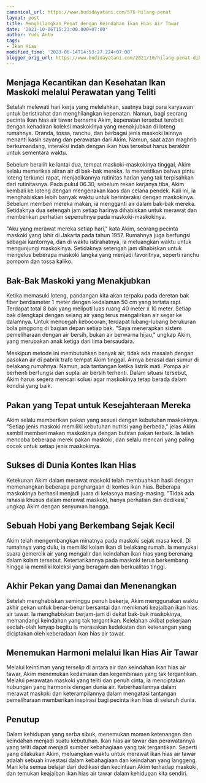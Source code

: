 ```yaml
---
canonical_url: https://www.budidayatani.com/576-hilang-penat
layout: post
title: Menghilangkan Penat dengan Keindahan Ikan Hias Air Tawar
date: '2021-10-06T15:23:00.000+07:00'
author: Yudi Anto
tags:
- Ikan Hias
modified_time: '2023-06-14T14:53:27.224+07:00'
blogger_orig_url: https://www.budidayatani.com/2021/10/hilang-penat-dibuai-sang-ratu.html
---
```


<h2>Menjaga Kecantikan dan Kesehatan Ikan Maskoki melalui Perawatan yang Teliti</h2><p>Setelah melewati hari kerja yang melelahkan, saatnya bagi para karyawan untuk beristirahat dan menghilangkan kepenatan. Namun, bagi seorang pecinta ikan hias air tawar bernama Akim, kepenatan tersebut terobati dengan kehadiran koleksi maskokinya yang menakjubkan di loteng rumahnya. Oranda, tossa, ranchu, dan berbagai jenis maskoki lainnya menanti kasih sayang dan perawatan dari Akim. Namun, saat azan maghrib berkumandang, interaksi indah dengan ikan hias tersebut harus berakhir untuk sementara waktu.</p><p>Sebelum beralih ke lantai dua, tempat maskoki-maskokinya tinggal, Akim selalu memeriksa aliran air di bak-bak mereka. Ia memastikan bahwa pintu loteng terkunci rapat, menjadikannya rutinitas harian yang tak terpisahkan dari rutinitasnya. Pada pukul 06.30, sebelum rekan kerjanya tiba, Akim kembali ke loteng dengan mengenakan kaos dan celana pendek. Kali ini, ia menghabiskan lebih banyak waktu untuk berinteraksi dengan maskokinya. Sebelum memberi mereka makan, ia mengganti air dalam bak-bak mereka. Setidaknya dua setengah jam setiap harinya dihabiskan untuk merawat dan memberikan perhatian sepenuhnya pada maskoki-maskokinya.</p><p>"Aku yang merawat mereka setiap hari," kata Akim, seorang pecinta maskoki yang lahir di Jakarta pada tahun 1957. Rumahnya juga berfungsi sebagai kantornya, dan di waktu istirahatnya, ia meluangkan waktu untuk mengunjungi maskokinya. Setidaknya setengah jam dihabiskan untuk mengelus beberapa maskoki langka yang menjadi favoritnya, seperti ranchu pompom dan tossa kaliko.</p><h2>Bak-Bak Maskoki yang Menakjubkan</h2><p>Ketika memasuki loteng, pandangan kita akan terpaku pada deretan bak fiber berdiameter 1 meter dengan kedalaman 50 cm yang tertata rapi. Terdapat total 8 bak yang meliputi luas ruang 40 meter x 10 meter. Setiap bak dilengkapi dengan selang air yang terus mengalirkan air segar ke dalamnya. Untuk mencegah kebocoran, terdapat lubang-lubang berukuran bola pingpong di bagian depan setiap bak. "Saya menerapkan sistem pemeliharaan dengan air bersih, bukan air berwarna hijau," ungkap Akim, yang merupakan anak ketiga dari lima bersaudara.</p><p>Meskipun metode ini membutuhkan banyak air, tidak ada masalah dengan pasokan air di pabrik trafo tempat Akim tinggal. Airnya berasal dari sumur di belakang rumahnya. Namun, ada tantangan ketika listrik mati. Pompa air berhenti berfungsi dan suplai air bersih terhenti. Dalam situasi tersebut, Akim harus segera mencari solusi agar maskokinya tetap berada dalam kondisi yang baik.</p><h2>Pakan yang Tepat untuk Kesejahteraan Mereka</h2><p>Akim selalu memberikan pakan yang sesuai dengan kebutuhan maskokinya. "Setiap jenis maskoki memiliki kebutuhan nutrisi yang berbeda," jelas Akim sambil memberi makan maskokinya dengan butiran pakan terbaik. Ia telah mencoba beberapa merek pakan maskoki, dan selalu mencari yang paling cocok untuk setiap jenis maskokinya.</p><h2>Sukses di Dunia Kontes Ikan Hias</h2><p>Ketekunan Akim dalam merawat maskoki telah membuahkan hasil dengan memenangkan beberapa penghargaan di kontes ikan hias. Beberapa maskokinya berhasil menjadi juara di kelasnya masing-masing. "Tidak ada rahasia khusus dalam merawat maskoki, hanya perhatian dan dedikasi," ungkap Akim dengan senyuman bangga.</p><h2>Sebuah Hobi yang Berkembang Sejak Kecil</h2><p>Akim telah mengembangkan minatnya pada maskoki sejak masa kecil. Di rumahnya yang dulu, ia memiliki kolam ikan di belakang rumah. Ia menyukai suara gemercik air yang mengalir dan keindahan ikan hias yang berenang dalam kolam tersebut. Ketertarikannya pada maskoki terus berkembang hingga ia memiliki koleksi yang beragam dan berkualitas tinggi.</p><h2>Akhir Pekan yang Damai dan Menenangkan</h2><p>Setelah menghabiskan seminggu penuh bekerja, Akim menggunakan waktu akhir pekan untuk benar-benar bersantai dan menikmati keajaiban ikan hias air tawar. Ia menghabiskan berjam-jam di dekat bak-bak maskokinya, memandangi keindahan yang tak tergantikan. Kelelahan akibat pekerjaan seolah-olah lenyap begitu ia merasakan kedekatan dan ketenangan yang diciptakan oleh keberadaan ikan hias air tawar.</p><h2>Menemukan Harmoni melalui Ikan Hias Air Tawar</h2><p>Melalui keintiman yang terselip di antara air dan keindahan ikan hias air tawar, Akim menemukan kedamaian dan kegembiraan yang tak tergantikan. Melalui perawatan maskoki yang teliti dan penuh cinta, ia menciptakan hubungan yang harmonis dengan dunia air. Keberhasilannya dalam merawat maskoki dan keterampilannya dalam mengatasi tantangan pemeliharaan memberikan inspirasi bagi pecinta ikan hias di seluruh dunia.</p><h2>Penutup</h2><p>Dalam kehidupan yang serba sibuk, menemukan momen ketenangan dan keindahan menjadi suatu kebutuhan. Ikan hias air tawar dan perawatannya yang teliti dapat menjadi sumber kebahagiaan yang tak tergantikan. Seperti yang dilakukan Akim, meluangkan waktu untuk merawat ikan hias air tawar adalah sebuah investasi dalam kebahagiaan dan keindahan yang langgeng. Mari kita semua belajar dari dedikasi dan kecintaan Akim terhadap maskoki, dan temukan keajaiban ikan hias air tawar dalam kehidupan kita sendiri.</p>